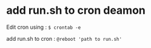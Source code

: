 # add run.sh to cron deamon

Edit cron using : ```$ crontab -e```



add run.sh to cron  :  ```@reboot 'path to run.sh' ```

